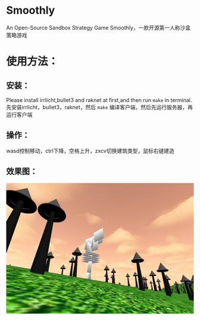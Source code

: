 # Smoothly  
An Open-Source Sandbox Strategy Game
Smoothly，一款开源第一人称沙盒策略游戏  
# 使用方法：  
## 安装：  
Please install irrlicht,bullet3 and raknet at first,and then run `make` in terminal.
先安装irrlicht，bullet3，raknet，然后 `make` 编译客户端，然后先运行服务器，再运行客户端  
## 操作：  
wasd控制移动，ctrl下降，空格上升，zxcv切换建筑类型，鼠标右键建造  
## 效果图：  
![img](./screenshot/2019-03-12-23-09-36.png)  
